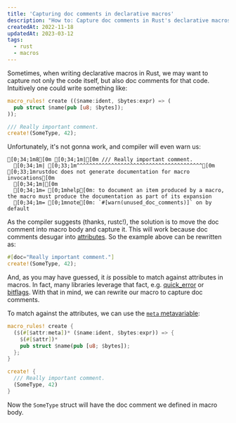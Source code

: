 ```yaml
---
title: 'Capturing doc comments in declarative macros'
description: "How to: Capture doc comments in Rust's declarative macros."
createdAt: 2022-11-18
updatedAt: 2023-03-12
tags:
  - rust
  - macros
---
```


Sometimes, when writing declarative macros in Rust, we may want to capture not only the code itself, but also doc comments for that code. Intuitively one could write something like:

```rust
macro_rules! create (($name:ident, $bytes:expr) => (
  pub struct $name(pub [u8; $bytes]);
));

/// Really important comment.
create!(SomeType, 42);
```

Unfortunately, it's not gonna work, and compiler will even warn us:

```ansi
[0;34;1m8[0m [0;34;1m|[0m /// Really important comment.
  [0;34;1m| [0;33;1m^^^^^^^^^^^^^^^^^^^^^^^^^^^^^^^^^^^^^^^^[0m [0;33;1mrustdoc does not generate documentation for macro invocations[0m
  [0;34;1m|[0m
  [0;34;1m= [0;1mhelp[0m: to document an item produced by a macro, the macro must produce the documentation as part of its expansion
  [0;34;1m= [0;1mnote[0m: `#[warn(unused_doc_comments)]` on by default
```

As the compiler suggests (thanks, rustc!), the solution is to move the doc comment into macro body and capture it. This will work because doc comments desugar into [attributes]. So the example above can be rewritten as:

```rust
#[doc="Really important comment."]
create!(SomeType, 42);
```

And, as you may have guessed, it _is_ possible to match against attributes in macros. In fact, many libraries leverage that fact, e.g. [quick_error] or [bitflags]. With that in mind, we can rewrite our macro to capture doc comments.

To match against the attributes, we can use the [`meta` metavariable][meta]:

```rust
macro_rules! create {
  ($(#[$attr:meta])* ($name:ident, $bytes:expr)) => {
    $(#[$attr])*
    pub struct $name(pub [u8; $bytes]);
  };
}

create! {
  /// Really important comment.
  (SomeType, 42)
}
```

Now the `SomeType` struct will have the doc comment we defined in macro body.

<!-- Links. -->

[quick_error]: https://github.com/tailhook/quick-error
[bitflags]: https://github.com/bitflags/bitflags
[attributes]: https://doc.rust-lang.org/reference/attributes.html
[meta]: https://doc.rust-lang.org/reference/macros-by-example.html#metavariables
